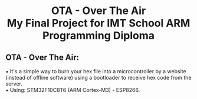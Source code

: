 <h1 align="center">OTA - Over The Air<br />My Final Project for IMT School ARM Programming Diploma</h1>

## OTA - Over The Air:
▪ It's a simple way to burn your hex file into a microcontroller by a website (instead of offline software) using a bootloader to receive hex code from the server. \
▪ Using: STM32F10C8T6 (ARM Cortex-M3) - ESP8266. 